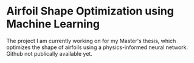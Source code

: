 # Airfoil Shape Optimization using Machine Learning

The project I am currently working on for my Master's thesis, which optimizes the shape of airfoils using a physics-informed neural network. Github not publically available yet. 
